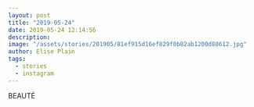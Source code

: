 ```yaml
---
layout: post
title: "2019-05-24"
date: 2019-05-24 12:14:56
description: 
image: "/assets/stories/201905/81ef915d16ef829f0b82ab1200d88612.jpg"
author: Elise Plain
tags: 
  - stories
  - instagram
---
```


BEAUTÉ
<p></p>
